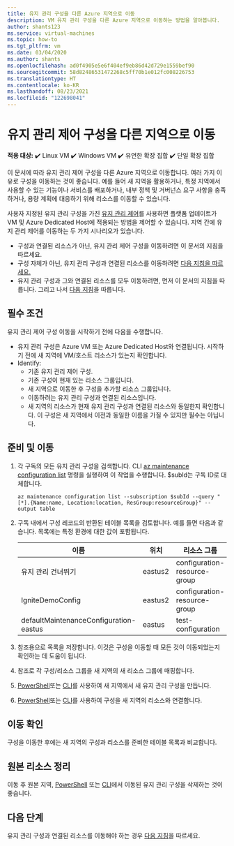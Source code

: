 ```yaml
---
title: 유지 관리 구성을 다른 Azure 지역으로 이동
description: VM 유지 관리 구성을 다른 Azure 지역으로 이동하는 방법을 알아봅니다.
author: shants123
ms.service: virtual-machines
ms.topic: how-to
ms.tgt_pltfrm: vm
ms.date: 03/04/2020
ms.author: shants
ms.openlocfilehash: ad0f4905e5e6f404ef9eb86d42d729e1559bef90
ms.sourcegitcommit: 58d82486531472268c5ff70b1e012fc008226753
ms.translationtype: HT
ms.contentlocale: ko-KR
ms.lasthandoff: 08/23/2021
ms.locfileid: "122698041"
---
```

# <a name="move-a-maintenance-control-configuration-to-another-region"></a>유지 관리 제어 구성을 다른 지역으로 이동

**적용 대상:** :heavy_check_mark: Linux VM :heavy_check_mark: Windows VM :heavy_check_mark: 유연한 확장 집합 :heavy_check_mark: 단일 확장 집합

이 문서에 따라 유지 관리 제어 구성을 다른 Azure 지역으로 이동합니다. 여러 가지 이유로 구성을 이동하는 것이 좋습니다. 예를 들어 새 지역을 활용하거나, 특정 지역에서 사용할 수 있는 기능이나 서비스를 배포하거나, 내부 정책 및 거버넌스 요구 사항을 충족하거나, 용량 계획에 대응하기 위해 리소스를 이동할 수 있습니다.

사용자 지정된 유지 관리 구성을 가진 [유지 관리 제어](maintenance-control.md)를 사용하면 플랫폼 업데이트가 VM 및 Azure Dedicated Host에 적용되는 방법을 제어할 수 있습니다. 지역 간에 유지 관리 제어를 이동하는 두 가지 시나리오가 있습니다.

- 구성과 연결된 리소스가 아닌, 유지 관리 제어 구성을 이동하려면 이 문서의 지침을 따르세요.
- 구성 자체가 아닌, 유지 관리 구성과 연결된 리소스를 이동하려면 [다음 지침을 따르세요.](move-region-maintenance-configuration-resources.md)
- 유지 관리 구성과 그와 연결된 리소스를 모두 이동하려면, 먼저 이 문서의 지침을 따릅니다. 그리고 나서 [다음 지침](move-region-maintenance-configuration-resources.md)을 따릅니다.

## <a name="prerequisites"></a>필수 조건

유지 관리 제어 구성 이동을 시작하기 전에 다음을 수행합니다.

- 유지 관리 구성은 Azure VM 또는 Azure Dedicated Host와 연결됩니다. 시작하기 전에 새 지역에 VM/호스트 리소스가 있는지 확인합니다.
- Identify: 
    - 기존 유지 관리 제어 구성.
    - 기존 구성이 현재 있는 리소스 그룹입니다. 
    - 새 지역으로 이동한 후 구성을 추가할 리소스 그룹입니다. 
    - 이동하려는 유지 관리 구성과 연결된 리소스입니다.
    - 새 지역의 리소스가 현재 유지 관리 구성과 연결된 리소스와 동일한지 확인합니다. 이 구성은 새 지역에서 이전과 동일한 이름을 가질 수 있지만 필수는 아닙니다.

## <a name="prepare-and-move"></a>준비 및 이동 

1. 각 구독의 모든 유지 관리 구성을 검색합니다. CLI [az maintenance configuration list](/cli/azure/maintenance/configuration#az_maintenance_configuration_list) 명령을 실행하여 이 작업을 수행합니다. $subId는 구독 ID로 대체합니다.

    ```
    az maintenance configuration list --subscription $subId --query "[*].{Name:name, Location:location, ResGroup:resourceGroup}" --output table
    ```
2. 구독 내에서 구성 레코드의 반환된 테이블 목록을 검토합니다. 예를 들면 다음과 같습니다. 목록에는 특정 환경에 대한 값이 포함됩니다.

    **이름** | **위치** | **리소스 그룹**
    --- | --- | ---
    유지 관리 건너뛰기 | eastus2 | configuration-resource-group
    IgniteDemoConfig | eastus2 | configuration-resource-group
    defaultMaintenanceConfiguration-eastus | eastus | test-configuration
    

3. 참조용으로 목록을 저장합니다. 이것은 구성을 이동할 때 모든 것이 이동되었는지 확인하는 데 도움이 됩니다.
4. 참조로 각 구성/리소스 그룹을 새 지역의 새 리소스 그룹에 매핑합니다.
5. [PowerShell](../virtual-machines/maintenance-control-powershell.md#create-a-maintenance-configuration)또는 [CLI](../virtual-machines/maintenance-control-cli.md#create-a-maintenance-configuration)를 사용하여 새 지역에서 새 유지 관리 구성을 만듭니다.
6. [PowerShell](../virtual-machines/maintenance-control-powershell.md#assign-the-configuration)또는 [CLI](../virtual-machines/maintenance-control-cli.md#assign-the-configuration)를 사용하여 구성을 새 지역의 리소스와 연결합니다.


## <a name="verify-the-move"></a>이동 확인

구성을 이동한 후에는 새 지역의 구성과 리소스를 준비한 테이블 목록과 비교합니다.


## <a name="clean-up-source-resources"></a>원본 리소스 정리

이동 후 원본 지역, [PowerShell](../virtual-machines/maintenance-control-powershell.md#remove-a-maintenance-configuration) 또는 [CLI](../virtual-machines/maintenance-control-cli.md#delete-a-maintenance-configuration)에서 이동된 유지 관리 구성을 삭제하는 것이 좋습니다.


## <a name="next-steps"></a>다음 단계

유지 관리 구성과 연결된 리소스를 이동해야 하는 경우 [다음 지침](move-region-maintenance-configuration-resources.md)을 따르세요. 
